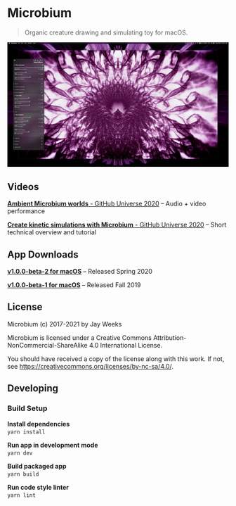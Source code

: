 # Microbium

> Organic creature drawing and simulating toy for macOS.

![Microbium](./screen_shots/screen_shot_04.jpg)


## Videos

[**Ambient Microbium worlds** - GitHub Universe 2020](https://www.youtube.com/watch?v=XRV0yRLiC1g) – Audio + video performance

[**Create kinetic simulations with Microbium** - GitHub Universe 2020](https://www.youtube.com/watch?v=RJtifEJ7mpE) – Short technical overview and tutorial


## App Downloads

**[v1.0.0-beta-2 for macOS](https://microbiumapp.com/download/v1.0.0-beta-2)** – Released Spring 2020

**[v1.0.0-beta-1 for macOS](https://microbiumapp.com/download/v1.0.0-beta-1)** – Released Fall 2019


## License

Microbium (c) 2017-2021 by Jay Weeks

Microbium is licensed under a
Creative Commons Attribution-NonCommercial-ShareAlike 4.0 International License.

You should have received a copy of the license along with this
work.  If not, see https://creativecommons.org/licenses/by-nc-sa/4.0/.


## Developing

### Build Setup

**Install dependencies**  
`yarn install`

**Run app in development mode**  
`yarn dev`

**Build packaged app**  
`yarn build`

**Run code style linter**  
`yarn lint`

